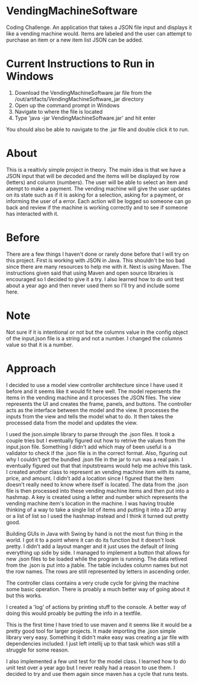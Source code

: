 # VendingMachineSoftware
Coding Challenge. An application that takes a JSON file input and displays it like a vending machine would. Items are labeled and the user can attempt to purchase an item or a new item list JSON can be added.

# Current Instructions to Run in Windows
1. Download the VendingMachineSoftware.jar file from the /out/artifacts/VendingMachineSoftware_jar directory
2. Open up the command prompt in Windows
3. Navigate to where the file is located
4. Type 'java -jar VendingMachineSoftware.jar' and hit enter

You should also be able to navigate to the .jar file and double click it to run.

# About
This is a realtivly simple project in theory. The main idea is that we have a JSON input that will be decoded and the items will be displayed by row (letters) and column (numbers). The user will be able to select an item and atempt to make a payment. The vending machine will give the user updates on its state such as if it is asking for a selection, asking for a payment, or informing the user of a error. Each action will be logged so someone can go back and review if the machine is working correctly and to see if someone has interacted with it.

# Before
There are a few things I haven't done or rarely done before that I will try on this project. First is working with JSON in Java. This shouldn't be too bad since there are many resources to help me with it. Next is using Maven. The instructions given said that using Maven and open source libraries is encouraged so I decided to give it a try. I also learned how to do unit test about a year ago and then never used them so I'll try and include some here.

# Note
Not sure if it is intentional or not but the columns value in the config object of the input.json file is a string and not a number. I changed the columns value so that it is a number.

# Approach
I decided to use a model view controller architecture since I have used it before and it seems like it would fit here well. The model repersents the items in the vending machine and it processes the JSON files. The view represents the UI and creates the frame, panels, and buttons. The controller acts as the interface between the model and the view. It processes the inputs from the view and tells the model what to do. It then takes the processed data from the model and updates the view.

I used the json.simple library to parse through the .json files. It took a couple tries but I eventually figured out how to retrive the values from the input.json file. Something I didn't add which may of been useful is a validator to check if the .json file is in the correct format. Also, figuring out why I couldn't get the bundled .json file in the jar to run was a real pain. I eventually figured out that that inputstreams would help me achive this task. I created another class to represent an vending machine item with its name, price, and amount. I didn't add a location since I figured that the item doesn't really need to know where itself is located. The data from the .json file is then processed into these vending machine items and then put into a hashmap. A key is created using a letter and number which represents the vending machine item's location in the machine. I was having trouble thinking of a way to take a single list of items and putting it into a 2D array or a list of list so I used the hashmap instead and I think it turned out pretty good.

Building GUIs in Java with Swing by hand is not the most fun thing in the world. I got it to a point where it can do its function but it doesn't look pretty. I didn't add a layout manger and it just uses the default of lining everything up side by side. I managed to implement a button that allows for new .json files to be loaded while the program is running. The data retived from the .json is put into a jtable. The table includes column names but not the row names. The rows are still represented by letters in ascending order.

The controller class contains a very crude cycle for giving the machine some basic operation. There is proably a much better way of going about it but this works.

I created a 'log' of actions by printing stuff to the console. A better way of doing this would proably be putting the info in a textfile.

This is the first time I have tried to use maven and it seems like it would be a pretty good tool for larger projects. It made importing the .json simple library very easy. Something it didn't make easy was creating a jar file with dependencies included. I just left intellij up to that task which was still a struggle for some reason.

I also implemented a few unit test for the model class. I learned how to do unit test over a year ago but I never really had a reason to use them. I decided to try and use them again since maven has a cycle that runs tests.
